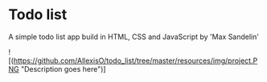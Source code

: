 # Todo list
A simple todo list app build in HTML, CSS and JavaScript by 'Max Sandelin'

![(https://github.com/AllexisO/todo_list/tree/master/resources/img/project.PNG "Description goes here")]